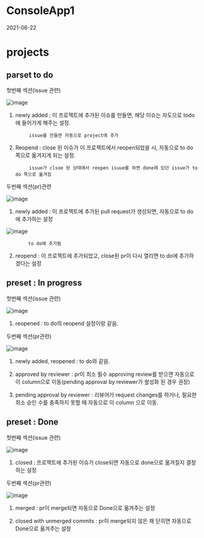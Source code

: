 # ConsoleApp1

2021-06-22


# projects

## parset to do

첫번째 섹션(issue 관련)

![image](https://user-images.githubusercontent.com/83216197/122852759-1cdaab00-d34c-11eb-8225-94cf479e41f3.png)


1. newly added : 이 프로젝트에 추가된 이슈를 만들면, 해당 이슈는 자도으로 todo에 들어가게 해주는 설정.

            issue를 만들면 자동으로 project에 추가
            
2. Reopend : close 된 이슈가 이 프로젝트에서 reopen되었을 시, 자동으로 to do 쪽으로 옮겨지게 되는 설정.
            
            issue가 clsoe 된 상태에서 reopen isuue를 하면 done에 있던 issue가 to do 쪽으로 옮겨짐   


두번째 섹션(pr)관련

![image](https://user-images.githubusercontent.com/83216197/122854084-27963f80-d34e-11eb-8b75-9b5ae1f1c5e8.png)

1. newly added : 이 프로젝트에 추가된 pull request가 생성되면, 자동으로 to do에 추가하는 설정

![image](https://user-images.githubusercontent.com/83216197/122856772-57dfdd00-d352-11eb-943c-07b18d22d649.png)

            to do에 추가됨

2. reopend : 이 프로젝트에 추가되었고, close된 pr이 다시 열리면 to do에 추가하겠다는 설정


## preset : In progress

첫번째 섹션(issue 관련)

![image](https://user-images.githubusercontent.com/83216197/122861752-e9ebe380-d35a-11eb-959e-890908f3837d.png)

1. reopened : to do의 reopend 설정이랑 같음.


두번째 섹션(pr관련)

![image](https://user-images.githubusercontent.com/83216197/122861843-1a338200-d35b-11eb-84d3-36f98c2cac0a.png)

1. newly added, reopened : to do와 같음.

2. approved by reviewer : pr이 최소 필수 approving review를 받으면 자동으로 이 column으로 이동(pending approval by reviewer가 솰성화 된 경우 권장)

3. pending approval by reviewer : 리뷰어가 request changes를 하거나, 필요한 최소 승인 수를 충족하지 못할 때 자동으로 이 column 으로 이동.


## preset : Done

첫번째 섹션(issue 관련)

![image](https://user-images.githubusercontent.com/83216197/122862300-e016b000-d35b-11eb-9be6-e2c03a217c04.png)

1. closed : 프로젝트에 추가된 이슈가 close되면 자동으로 done으로 옮겨질지 결정하는 설정


두번째 섹션(pr관련)

![image](https://user-images.githubusercontent.com/83216197/122862455-210ec480-d35c-11eb-808c-edde874910c2.png)

1. merged : pr이 merge되면 자동으로 Done으로 옮겨주는 설정

2. closed with unmerged commits : pr이 merge되지 않은 채 닫히면 자동으로 Done으로 옮겨주는 설정



